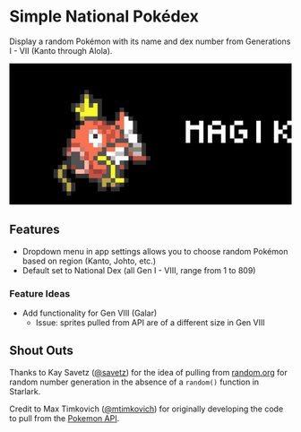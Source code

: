 # Simple National Pokédex
Display a random Pokémon with its name and dex number from Generations I - VII (Kanto through Alola). 

<p align="center">
  <img src="natdex.gif" alt="animated" />
</p>

## Features
- Dropdown menu in app settings allows you to choose random Pokémon based on region (Kanto, Johto, etc.)
- Default set to National Dex (all Gen I - VIII, range from 1 to 809)

### Feature Ideas

- Add functionality for Gen VIII (Galar) 
  - Issue: sprites pulled from API are of a different size in Gen VIII

## Shout Outs
Thanks to Kay Savetz ([@savetz](https://github.com/savetz)) for the idea of pulling from [random.org](random.org) for random number generation in the absence of a `random()` function in Starlark.

Credit to Max Timkovich ([@mtimkovich](https://github.com/mtimkovich)) for originally developing the code to pull from the [Pokemon API](https://pokeapi.co/).




